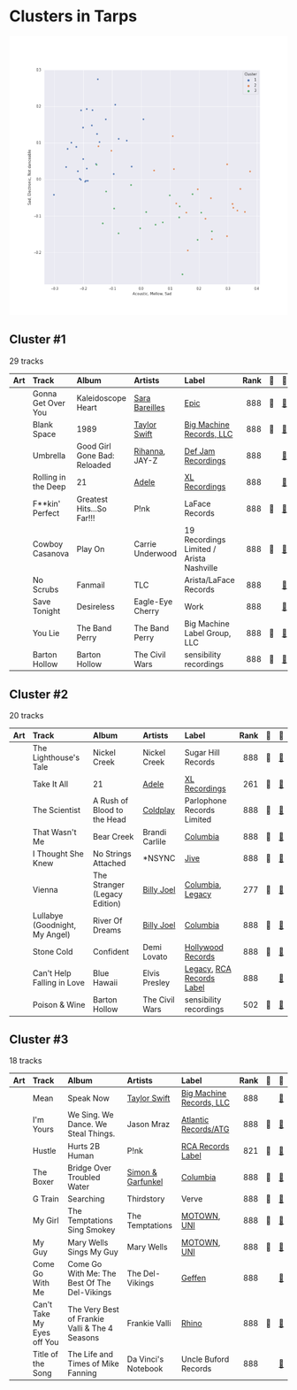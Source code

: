 # Clusters in Tarps

![Comparison of Cluster](../../../images/playlists/tarps/clusters/clusters_scatter.png)

## Cluster #1

29 tracks

| Art | Track | Album | Artists | Label | Rank | 💚 | 🔗 |
|:---|:---|:---|:---|:---|---:|:---|:---|
| <img src="https://i.scdn.co/image/ab67616d0000b2733fa3caf3da101e3cd28a53a6" alt="" width="50" /> | Gonna Get Over You | Kaleidoscope Heart | [Sara Bareilles](../../../../artists/sara_bareilles/overview.md) | [Epic](../../../../labels/epic) | 888 | 💚 | [🔗](https://open.spotify.com/track/45ou2UBThJA4WtFGIiYLI3) |
| <img src="https://i.scdn.co/image/ab67616d0000b2739abdf14e6058bd3903686148" alt="" width="50" /> | Blank Space | 1989 | [Taylor Swift](../../../../artists/taylor_swift/overview.md) | [Big Machine Records, LLC](../../../../labels/big_machine_records) | 888 | 💚 | [🔗](https://open.spotify.com/track/1p80LdxRV74UKvL8gnD7ky) |
| <img src="https://i.scdn.co/image/ab67616d0000b273f9f27162ab1ed45b8d7a7e98" alt="" width="50" /> | Umbrella | Good Girl Gone Bad: Reloaded | [Rihanna](../../../../artists/rihanna/overview.md), JAY-Z | [Def Jam Recordings](../../../../labels/def_jam_recordings) | 888 | | [🔗](https://open.spotify.com/track/49FYlytm3dAAraYgpoJZux) |
| <img src="https://i.scdn.co/image/ab67616d0000b2732118bf9b198b05a95ded6300" alt="" width="50" /> | Rolling in the Deep | 21 | [Adele](../../../../artists/adele/overview.md) | [XL Recordings](../../../../labels/xl_recordings) | 888 | | [🔗](https://open.spotify.com/track/1c8gk2PeTE04A1pIDH9YMk) |
| <img src="https://i.scdn.co/image/ab67616d0000b2730eb56329734f9400c1639359" alt="" width="50" /> | F**kin' Perfect | Greatest Hits...So Far!!! | P!nk | LaFace Records | 888 | 💚 | [🔗](https://open.spotify.com/track/3MGJF1CDFGfjXESL2Heva0) |
| <img src="https://i.scdn.co/image/ab67616d0000b27303668e3f13559554eca8ccc6" alt="" width="50" /> | Cowboy Casanova | Play On | Carrie Underwood | 19 Recordings Limited / Arista Nashville | 888 | 💚 | [🔗](https://open.spotify.com/track/6OqdF0vHI9xkqswI7EK0cD) |
| <img src="https://i.scdn.co/image/ab67616d0000b27361ffafd5e31a37336531cf95" alt="" width="50" /> | No Scrubs | Fanmail | TLC | Arista/LaFace Records | 888 | | [🔗](https://open.spotify.com/track/1KGi9sZVMeszgZOWivFpxs) |
| <img src="https://i.scdn.co/image/ab67616d0000b273aacc6949864aa4c1073d3060" alt="" width="50" /> | Save Tonight | Desireless | Eagle-Eye Cherry | Work | 888 | | [🔗](https://open.spotify.com/track/1t2Hq2WIBcZINOEnK6mdJG) |
| <img src="https://i.scdn.co/image/ab67616d0000b2735726e327fd968a6fb5974350" alt="" width="50" /> | You Lie | The Band Perry | The Band Perry | Big Machine Label Group, LLC | 888 | 💚 | [🔗](https://open.spotify.com/track/462tT5pBVstoLcOSJsBBKw) |
| <img src="https://i.scdn.co/image/ab67616d0000b2737ebde0a5bb07f53a99c15224" alt="" width="50" /> | Barton Hollow | Barton Hollow | The Civil Wars | sensibility recordings | 888 | 💚 | [🔗](https://open.spotify.com/track/6ZOBY9RG2tcxXX0ohKtfRc) |
## Cluster #2

20 tracks

| Art | Track | Album | Artists | Label | Rank | 💚 | 🔗 |
|:---|:---|:---|:---|:---|---:|:---|:---|
| <img src="https://i.scdn.co/image/ab67616d0000b2739ab215825eb77076b1b4b387" alt="" width="50" /> | The Lighthouse's Tale | Nickel Creek | Nickel Creek | Sugar Hill Records | 888 | 💚 | [🔗](https://open.spotify.com/track/05HjafWVI238CLw5RDNkas) |
| <img src="https://i.scdn.co/image/ab67616d0000b2732118bf9b198b05a95ded6300" alt="" width="50" /> | Take It All | 21 | [Adele](../../../../artists/adele/overview.md) | [XL Recordings](../../../../labels/xl_recordings) | 261 | 💚 | [🔗](https://open.spotify.com/track/08YJEcxGtYXwCGqXMZDiyQ) |
| <img src="https://i.scdn.co/image/ab67616d0000b273de09e02aa7febf30b7c02d82" alt="" width="50" /> | The Scientist | A Rush of Blood to the Head | [Coldplay](../../../../artists/coldplay/overview.md) | Parlophone Records Limited | 888 | 💚 | [🔗](https://open.spotify.com/track/75JFxkI2RXiU7L9VXzMkle) |
| <img src="https://i.scdn.co/image/ab67616d0000b273f5aac98410fb9e64e29827d4" alt="" width="50" /> | That Wasn't Me | Bear Creek | Brandi Carlile | [Columbia](../../../../labels/columbia) | 888 | 💚 | [🔗](https://open.spotify.com/track/6iqAJh3X8bf94eo4reme5L) |
| <img src="https://i.scdn.co/image/ab67616d0000b273a6cb8fab778e1efc406a5909" alt="" width="50" /> | I Thought She Knew | No Strings Attached | *NSYNC | [Jive](../../../../labels/jive) | 888 | 💚 | [🔗](https://open.spotify.com/track/0b4u7IhBY61kSmS8wVIPYg) |
| <img src="https://i.scdn.co/image/ab67616d0000b2736ce61113662ecf693b605ee5" alt="" width="50" /> | Vienna | The Stranger (Legacy Edition) | [Billy Joel](../../../../artists/billy_joel/overview.md) | [Columbia](../../../../labels/columbia), [Legacy](../../../../labels/legacy) | 277 | 💚 | [🔗](https://open.spotify.com/track/4U45aEWtQhrm8A5mxPaFZ7) |
| <img src="https://i.scdn.co/image/ab67616d0000b273d81c87cd4fa07351a5d14a71" alt="" width="50" /> | Lullabye (Goodnight, My Angel) | River Of Dreams | [Billy Joel](../../../../artists/billy_joel/overview.md) | [Columbia](../../../../labels/columbia) | 888 | 💚 | [🔗](https://open.spotify.com/track/4cURHmiuYii52BVbhrGbv0) |
| <img src="https://i.scdn.co/image/ab67616d0000b273ed164cf1c10f028e8f528784" alt="" width="50" /> | Stone Cold | Confident | Demi Lovato | [Hollywood Records](../../../../labels/hollywood_records) | 888 | 💚 | [🔗](https://open.spotify.com/track/3by8IfnW9dZ2t4pZw1WVxz) |
| <img src="https://i.scdn.co/image/ab67616d0000b273f96cefb0197694ad440c3314" alt="" width="50" /> | Can't Help Falling in Love | Blue Hawaii | Elvis Presley | [Legacy](../../../../labels/legacy), [RCA Records Label](../../../../labels/rca_records_label) | 888 | | [🔗](https://open.spotify.com/track/44AyOl4qVkzS48vBsbNXaC) |
| <img src="https://i.scdn.co/image/ab67616d0000b2737ebde0a5bb07f53a99c15224" alt="" width="50" /> | Poison & Wine | Barton Hollow | The Civil Wars | sensibility recordings | 502 | 💚 | [🔗](https://open.spotify.com/track/4BFudy2Zbryi9a1KFad66B) |
## Cluster #3

18 tracks

| Art | Track | Album | Artists | Label | Rank | 💚 | 🔗 |
|:---|:---|:---|:---|:---|---:|:---|:---|
| <img src="https://i.scdn.co/image/ab67616d0000b273e11a75a2f2ff39cec788a015" alt="" width="50" /> | Mean | Speak Now | [Taylor Swift](../../../../artists/taylor_swift/overview.md) | [Big Machine Records, LLC](../../../../labels/big_machine_records) | 888 | | [🔗](https://open.spotify.com/track/5yEPktRqvIhko5QFF3aBhQ) |
| <img src="https://i.scdn.co/image/ab67616d0000b273125b1a330b6f6100ab19dbed" alt="" width="50" /> | I'm Yours | We Sing. We Dance. We Steal Things. | Jason Mraz | [Atlantic Records/ATG](../../../../labels/atlantic_records) | 888 | 💚 | [🔗](https://open.spotify.com/track/1EzrEOXmMH3G43AXT1y7pA) |
| <img src="https://i.scdn.co/image/ab67616d0000b273786cb106c8bb0c15c86a93a0" alt="" width="50" /> | Hustle | Hurts 2B Human | P!nk | [RCA Records Label](../../../../labels/rca_records_label) | 821 | 💚 | [🔗](https://open.spotify.com/track/6BVmygBQhe4pTZQgKkzstD) |
| <img src="https://i.scdn.co/image/ab67616d0000b273ba7fe7dd76cd4307e57dd75f" alt="" width="50" /> | The Boxer | Bridge Over Troubled Water | [Simon & Garfunkel](../../../../artists/simon___garfunkel/overview.md) | [Columbia](../../../../labels/columbia) | 888 | 💚 | [🔗](https://open.spotify.com/track/76TZCvJ8GitQ2FA1q5dKu0) |
| <img src="https://i.scdn.co/image/ab67616d0000b2737c307424da176f146b8a27e7" alt="" width="50" /> | G Train | Searching | Thirdstory | Verve | 888 | 💚 | [🔗](https://open.spotify.com/track/0vYIpioP94c4gwxOyopklE) |
| <img src="https://i.scdn.co/image/ab67616d0000b2731a5b6271ae1c8497df20916e" alt="" width="50" /> | My Girl | The Temptations Sing Smokey | The Temptations | [MOTOWN](../../../../labels/motown), [UNI](../../../../labels/uni) | 888 | 💚 | [🔗](https://open.spotify.com/track/745H5CctFr12Mo7cqa1BMH) |
| <img src="https://i.scdn.co/image/ab67616d0000b2735b50e493598153b926ded824" alt="" width="50" /> | My Guy | Mary Wells Sings My Guy | Mary Wells | [MOTOWN](../../../../labels/motown), [UNI](../../../../labels/uni) | 888 | 💚 | [🔗](https://open.spotify.com/track/4591VqUIXysNlmI5NcAIUd) |
| <img src="https://i.scdn.co/image/ab67616d0000b273c223c0c9fc255e7019a5296a" alt="" width="50" /> | Come Go With Me | Come Go With Me: The Best Of The Del-Vikings | The Del-Vikings | [Geffen](../../../../labels/geffen) | 888 | | [🔗](https://open.spotify.com/track/4IYyGIbMS5ZkxDXGfPIrXr) |
| <img src="https://i.scdn.co/image/ab67616d0000b273b96c21e15c091eb98a6c88a4" alt="" width="50" /> | Can't Take My Eyes off You | The Very Best of Frankie Valli & The 4 Seasons | Frankie Valli | [Rhino](../../../../labels/rhino) | 888 | 💚 | [🔗](https://open.spotify.com/track/6ft9PAgNOjmZ2kFVP7LGqb) |
| <img src="https://i.scdn.co/image/ab67616d0000b27314ed51ab46ef0765182bb8a0" alt="" width="50" /> | Title of the Song | The Life and Times of Mike Fanning | Da Vinci's Notebook | Uncle Buford Records | 888 | | [🔗](https://open.spotify.com/track/7gy5okcNSFHjSDv4b6jt5g) |